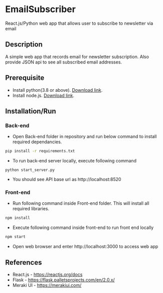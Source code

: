 # EmailSubscriber
React.js/Python web app that allows user to subscribe to newsletter via email

## Description
A simple web app that records email for newsletter subscription. Also provide JSON api to see all subscribed email addresses.

## Prerequisite
- Install python(3.8 or above). [Download link](https://www.python.org/downloads/).
- Install node.js. [Download link](https://nodejs.org/en/).

## Installation/Run

### Back-end

- Open Back-end folder in repository and run below command to install required dependancies.
```sh
pip install -r requirements.txt
```
- To run back-end server locally, execute following command
```
python start_server.py
```
- You should see API base url as http://localhost:8520


### Front-end
- Run following command inside Front-end folder. This will install all required libraries.
```sh
npm install
``` 
- Execute following command inside front-end to run front end locally
```sh
npm start
```
- Open web browser and enter http://localhost:3000 to access web app

## References
- React.js - https://reactjs.org/docs
- Flask - https://flask.palletsprojects.com/en/2.0.x/
- Meraki UI - https://merakiui.com/

